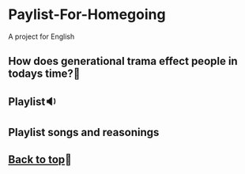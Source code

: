 # Paylist-For-Homegoing
A project for English 

## How does generational trama effect people in todays time?:thinking:








































## Playlist:sound:


## Playlist songs and reasonings


## [Back to top](#Playlist-For-Homegoing):dog:
